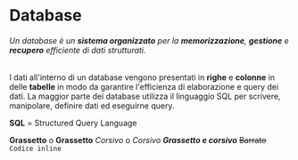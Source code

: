 # Database

###### Un database è un **sistema organizzato** per la **memorizzazione**, **gestione** e **recupero** efficiente di dati strutturati.

I dati all'interno di un database vengono presentati in **righe** e **colonne** in delle **tabelle** in modo da garantire l'efficienza di elaborazione e query dei dati. La maggior parte dei database utilizza il linguaggio SQL per scrivere, manipolare, definire dati ed eseguirne query.

**SQL** = Structured Query Language

**Grassetto** o **Grassetto**
_Corsivo_ o _Corsivo_
**_Grassetto e corsivo_**
~~Barrato~~
`Codice inline`
